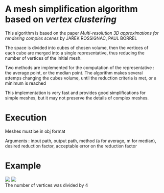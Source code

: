 # A mesh simplification algorithm based on _vertex clustering_
This algorithm is based on the paper _Multi-resolution 3D approximations for rendering complex scenes_ by JAREK ROSSIGNAC, PAUL BORREL

The space is divided into cubes of chosen volume, then the vertices of each cube are merged into a single representative, thus reducing the number of vertices of the initial mesh. 

Two methods are implemented for the computation of the representative : the average point, or the median point. The algorithm makes several attemps changing the cubes volume, until the reduction criteria is met, or a minimum is reached

This implementation is very fast and provides good simplifications for simple meshes, but it may not preserve the details of complex meshes.

# Execution
Meshes must be in obj format

Arguments : input path, output path, method (a for average, m for median), desired reduction factor, acceptable error on the reduction factor

# Example
![](https://i.imgur.com/B2rGz0O.png) ![](https://i.imgur.com/5YGgHsC.png) \
The number of vertices was divided by 4
